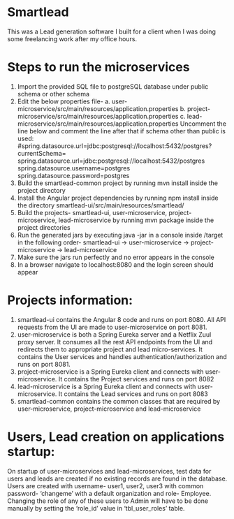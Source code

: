 # Smartlead
This was a Lead generation software I built for a client when I was doing some freelancing work after my office hours.

# Steps to run the microservices 
1. Import the provided SQL file to postgreSQL database under public schema or other schema 
2. Edit the below properties file- 
   a. user-microservice/src/main/resources/application.properties 
   b. project-microservice/src/main/resources/application.properties 
   c. lead-microservice/src/main/resources/application.properties 
   Uncomment the line below and comment the line after that if schema other than public is used: 
   #spring.datasource.url=jdbc:postgresql://localhost:5432/postgres?currentSchema=<schemaName>
   spring.datasource.url=jdbc:postgresql://localhost:5432/postgres spring.datasource.username=postgres spring.datasource.password=postgres 
3. Build the smartlead-common project by running mvn install inside the project directory 
4. Install the Angular project dependencies by running npm install inside the directory smartlead-ui/src/main/resources/smartlead/ 
5. Build the projects- smartlead-ui, user-microservice, project-microservice, lead-microservice by running mvn package inside the project directories 
6. Run the generated jars by executing java -jar <jar-filename> in a console inside <project-name>/target in the following order- smartlead-ui -> user-microservice -> project-microservice -> lead-microservice 
7. Make sure the jars run perfectly and no error appears in the console 
8. In a browser navigate to localhost:8080 and the login screen should appear
  
# Projects information: 
1. smartlead-ui contains the Angular 8 code and runs on port 8080. All API requests from the UI are made to user-microservice on port 8081. 
2. user-microservice is both a Spring Eureka server and a Netflix Zuul proxy server. It consumes all the rest API endpoints from the UI and redirects them to appropriate project and lead micro-services. It contains the User services and handles authentication/authorization and runs on port 8081. 
3. project-microservice is a Spring Eureka client and connects with user-microservice. It contains the Project services and runs on port 8082 
4. lead-microservice is a Spring Eureka client and connects with user-microservice. It contains the Lead services and runs on port 8083 
5. smartlead-common contains the common classes that are required by user-microservice, project-microservice and lead-microservice

# Users, Lead creation on applications startup:
 On startup of user-microservices and lead-microservices, test data for users and leads are created if no existing records are found in the database. Users are created with username- user1, user2, user3 with common password- ‘changeme’ with a default organization and role- Employee. Changing the role of any of these users to Admin will have to be done manually by setting the ‘role_id’ value in ‘tbl_user_roles’ table.
